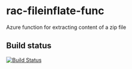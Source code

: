 # rac-fileinflate-func
Azure function for extracting content of a zip file

## Build status
[![Build Status](https://dev.azure.com/JB02/RigaAzureCloud/_apis/build/status/janisBerz.rac-fileinflate-func?branchName=master&stageName=Build)](https://dev.azure.com/JB02/RigaAzureCloud/_build/latest?definitionId=15&branchName=master)
